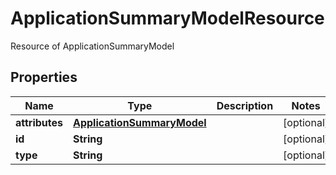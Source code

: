 

# ApplicationSummaryModelResource

Resource of ApplicationSummaryModel

## Properties

Name | Type | Description | Notes
------------ | ------------- | ------------- | -------------
**attributes** | [**ApplicationSummaryModel**](ApplicationSummaryModel.md) |  |  [optional]
**id** | **String** |  |  [optional]
**type** | **String** |  |  [optional]



